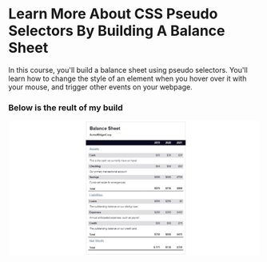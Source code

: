 # Learn More About CSS Pseudo Selectors By Building A Balance Sheet

In this course, you'll build a balance sheet using pseudo selectors. You'll learn how to change the style of an element when you hover over it with your mouse, and trigger other events on your webpage.

### Below is the reult of my build
![Balance Sheet created](pic.jpeg)